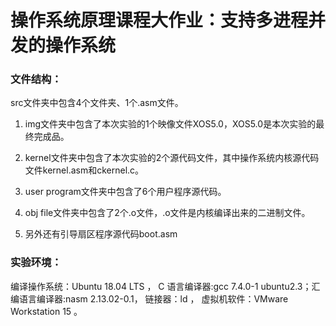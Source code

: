 # 操作系统原理课程大作业：支持多进程并发的操作系统

### 文件结构：
src文件夹中包含4个文件夹、1个.asm文件。

1. img文件夹中包含了本次实验的1个映像文件XOS5.0，XOS5.0是本次实验的最终完成品。

2. kernel文件夹中包含了本次实验的2个源代码文件，其中操作系统内核源代码文件kernel.asm和ckernel.c。

3. user program文件夹中包含了6个用户程序源代码。

4. obj file文件夹中包含了2个.o文件，.o文件是内核编译出来的二进制文件。

5. 另外还有引导扇区程序源代码boot.asm

### 实验环境：
编译操作系统：Ubuntu 18.04 LTS ， C 语言编译器:gcc 7.4.0-1 ubuntu2.3；汇编语言编译器:nasm 2.13.02-0.1， 链接器：ld ， 虚拟机软件：VMware Workstation 15 。
